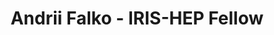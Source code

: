 ---
layout: fellow
pagetype: fellow
shortname: andriiknu
permalink: /fellows/andriiknu.html
fellow-name: Andrii Falko
title: Andrii Falko - IRIS-HEP Fellow
active: True
dates:
- start: 2022-06-27
  end: 2022-09-18
- start: 2023-06-12
  end: 2023-09-03
photo: /assets/images/team/Andrii_Falko.jpg
institution: Taras Shevchenko National University of Kyiv
e-mail: andrey2000fal@gmail.com

projects:
- project_title: An RDataFrame implementation for the Analysis Grand Challenge
  project_goal: >
      Providing a new implementation of the t-quark pair production analysis from the IRIS-HEP Analysis Grand Challenge (AGC) using ROOT's RDataFrame instead of Coffea.
  mentors:
    - Enrico Guiraud (CERN)
  proposal: /assets/pdf/fellows-2022/204-proposal-Andrii-Falko.pdf

projects:
- project_title: An RDataFrame implementation for the new Analysis Grand Challenge version
  project_goal: >
      Providing an RDataFrame implementation of the newest Analysis Grand Challenge (AGC) version (2.0.0).
  mentors:
    - Enrico Guiraud
    - Alexander Held
  proposal: /assets/pdf/fellows-2023/U009-proposal-Andrii-Falko.pdf

presentations:
- title: An RDataFrame implementation for the Analysis Grand Challenge
  date: 2022-09-28
  url: https://indico.cern.ch/event/1195272/contributions/5064324/attachments/2518090/4329526/The%20RDF%20tt%20Andrii%20Falko.pdf
  meeting: IRIS-HEP Fellows Presentations 2022
  meetingurl: https://indico.cern.ch/event/1195272/
  recordingurl: https://youtu.be/01mHSh-gnXs
  focus-area:
current_status: >

github-username: andriiknu
---